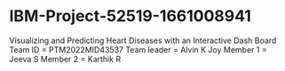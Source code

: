 # IBM-Project-52519-1661008941
Visualizing and Predicting Heart Diseases with an Interactive Dash Board
Team ID = PTM2022MID43537
Team leader = Alvin K Joy
Member 1 = Jeeva S
Member 2 = Karthik R

